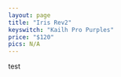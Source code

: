 ```yaml
---
layout: page
title: "Iris Rev2"
keyswitch: "Kailh Pro Purples"
price: "$120"
pics: N/A
---
```


test

